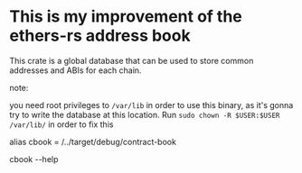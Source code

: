 # This is my improvement of the ethers-rs address book

This crate is a global database that can be used to store common addresses and ABIs for each chain.

note:

you need root privileges to `/var/lib` in order to use this binary, as it's gonna try to write the database at this location.
Run `sudo chown -R $USER:$USER /var/lib/` in order to fix this

alias cbook = /../target/debug/contract-book

cbook --help
